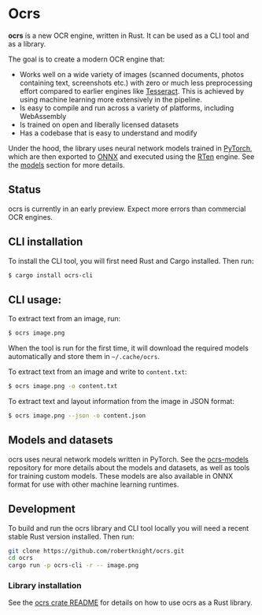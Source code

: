 # Ocrs

**ocrs** is a new OCR engine, written in Rust. It can be used as a CLI tool and
as a library.

The goal is to create a modern OCR engine that:

 - Works well on a wide variety of images (scanned documents, photos containing
   text, screenshots etc.) with zero or much less preprocessing effort compared
   to earlier engines like [Tesseract][tesseract]. This is achieved by using
   machine learning more extensively in the pipeline.
 - Is easy to compile and run across a variety of platforms, including
   WebAssembly
 - Is trained on open and liberally licensed datasets
 - Has a codebase that is easy to understand and modify

Under the hood, the library uses neural network models trained in
[PyTorch][pytorch], which are then exported to [ONNX][onnx] and executed using
the [RTen][rten] engine. See the [models](#models-and-datasets) section for
more details.

[onnx]: https://onnx.ai
[pytorch]: https://pytorch.org
[rten]: https://github.com/robertknight/rten
[tesseract]: https://github.com/tesseract-ocr/tesseract

## Status

ocrs is currently in an early preview. Expect more errors than commercial OCR
engines.

## CLI installation

To install the CLI tool, you will first need Rust and Cargo installed. Then
run:

```sh
$ cargo install ocrs-cli
```

## CLI usage:

To extract text from an image, run:

```sh
$ ocrs image.png
```

When the tool is run for the first time, it will download the required models
automatically and store them in `~/.cache/ocrs`.

To extract text from an image and write to `content.txt`:

```sh
$ ocrs image.png -o content.txt
```

To extract text and layout information from the image in JSON format:

```sh
$ ocrs image.png --json -o content.json
```

## Models and datasets

ocrs uses neural network models written in PyTorch. See the
[ocrs-models](https://github.com/robertknight/ocrs-models) repository for more
details about the models and datasets, as well as tools for training custom
models. These models are also available in ONNX format for use with other
machine learning runtimes.

## Development

To build and run the ocrs library and CLI tool locally you will need a recent
stable Rust version installed. Then run:

```sh
git clone https://github.com/robertknight/ocrs.git
cd ocrs
cargo run -p ocrs-cli -r -- image.png
```

### Library installation

See the [ocrs crate README](ocrs/) for details on how to use ocrs as a Rust
library.
